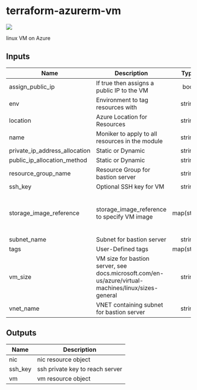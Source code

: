 # terraform-azurerm-vm
[![](https://github.com/rhythmictech/terraform-azurerm-vm/workflows/pre-commit-check/badge.svg)](https://github.com/rhythmictech/terraform-azurerm-vm/actions)

linux VM on Azure

<!-- BEGINNING OF PRE-COMMIT-TERRAFORM DOCS HOOK -->
## Inputs

| Name | Description | Type | Default | Required |
|------|-------------|:----:|:-----:|:-----:|
| assign\_public\_ip | If true then assigns a public IP to the VM | bool | `"false"` | no |
| env | Environment to tag resources with | string | `"default"` | no |
| location | Azure Location for Resources | string | `"eastus"` | no |
| name | Moniker to apply to all resources in the module | string | n/a | yes |
| private\_ip\_address\_allocation | Static or Dynamic | string | `"Static"` | no |
| public\_ip\_allocation\_method | Static or Dynamic | string | `"Static"` | no |
| resource\_group\_name | Resource Group for bastion server | string | n/a | yes |
| ssh\_key | Optional SSH key for VM | string | `""` | no |
| storage\_image\_reference | storage_image_reference to specify VM image | map(string) | `{ "offer": "UbuntuServer", "publisher": "Canonical", "sku": "16.04-LTS", "version": "latest" }` | no |
| subnet\_name | Subnet for bastion server | string | n/a | yes |
| tags | User-Defined tags | map(string) | `{}` | no |
| vm\_size | VM size for bastion server, see docs.microsoft.com/en-us/azure/virtual-machines/linux/sizes-general | string | `"Standard_DS1_v2"` | no |
| vnet\_name | VNET containing subnet for bastion server | string | n/a | yes |

## Outputs

| Name | Description |
|------|-------------|
| nic | nic resource object |
| ssh\_key | ssh private key to reach server |
| vm | vm resource object |

<!-- END OF PRE-COMMIT-TERRAFORM DOCS HOOK -->
